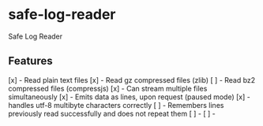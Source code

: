 # safe-log-reader

Safe Log Reader

## Features

[x] - Read plain text files
[x] - Read gz compressed files (zlib)
[ ] - Read bz2 compressed files (compressjs)
[x] - Can stream multiple files simultaneously
[x] - Emits data as lines, upon request (paused mode)
[x] - handles utf-8 multibyte characters correctly
[ ] - Remembers lines previously read successfully and does not repeat them
[ ] - 
[ ] - 

